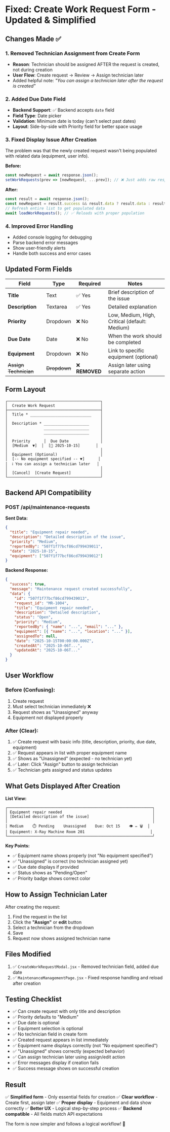 # Fixed: Create Work Request Form - Updated & Simplified

## Changes Made ✅

### 1. **Removed Technician Assignment from Create Form**
- **Reason**: Technician should be assigned AFTER the request is created, not during creation
- **User Flow**: Create request → Review → Assign technician later
- Added helpful note: *"You can assign a technician later after the request is created"*

### 2. **Added Due Date Field**
- **Backend Support**: ✅ Backend accepts `date` field
- **Field Type**: Date picker
- **Validation**: Minimum date is today (can't select past dates)
- **Layout**: Side-by-side with Priority field for better space usage

### 3. **Fixed Display Issue After Creation**
The problem was that the newly created request wasn't being populated with related data (equipment, user info). 

**Before:**
```javascript
const newRequest = await response.json();
setWorkRequests(prev => [newRequest, ...prev]); // ❌ Just adds raw response
```

**After:**
```javascript
const result = await response.json();
const newRequest = result.success && result.data ? result.data : result;
// Refresh entire list to get populated data
await loadWorkRequests(); // ✅ Reloads with proper population
```

### 4. **Improved Error Handling**
- Added console logging for debugging
- Parse backend error messages
- Show user-friendly alerts
- Handle both success and error cases

## Updated Form Fields

| Field | Type | Required | Notes |
|-------|------|----------|-------|
| **Title** | Text | ✅ Yes | Brief description of the issue |
| **Description** | Textarea | ✅ Yes | Detailed explanation |
| **Priority** | Dropdown | ❌ No | Low, Medium, High, Critical (default: Medium) |
| **Due Date** | Date | ❌ No | When the work should be completed |
| **Equipment** | Dropdown | ❌ No | Link to specific equipment (optional) |
| ~~Assign Technician~~ | ~~Dropdown~~ | ❌ **REMOVED** | Assign later using separate action |

## Form Layout

```
┌─────────────────────────────────────────┐
│  Create Work Request                    │
├─────────────────────────────────────────┤
│  Title * ___________________________    │
│                                         │
│  Description * ____________________     │
│                ____________________     │
│                ____________________     │
│                                         │
│  Priority      │  Due Date              │
│  [Medium  ▼]  │  [📅 2025-10-15]       │
│                                         │
│  Equipment (Optional)                   │
│  [-- No equipment specified -- ▼]      │
│  ℹ️ You can assign a technician later   │
│                                         │
│  [Cancel]  [Create Request]             │
└─────────────────────────────────────────┘
```

## Backend API Compatibility

### POST /api/maintenance-requests

**Sent Data:**
```json
{
  "title": "Equipment repair needed",
  "description": "Detailed description of the issue",
  "priority": "Medium",
  "reportedBy": "507f1f77bcf86cd799439011",
  "date": "2025-10-15",
  "equipment": ["507f1f77bcf86cd799439012"]
}
```

**Backend Response:**
```json
{
  "success": true,
  "message": "Maintenance request created successfully",
  "data": {
    "id": "507f1f77bcf86cd799439013",
    "request_id": "MR-1004",
    "title": "Equipment repair needed",
    "description": "Detailed description",
    "status": "Open",
    "priority": "Medium",
    "reportedBy": { "name": "...", "email": "..." },
    "equipment": [{ "name": "...", "location": "..." }],
    "assignedTo": null,
    "date": "2025-10-15T00:00:00.000Z",
    "createdAt": "2025-10-06T...",
    "updatedAt": "2025-10-06T..."
  }
}
```

## User Workflow

### Before (Confusing):
1. Create request
2. Must select technician immediately ❌
3. Request shows as "Unassigned" anyway
4. Equipment not displayed properly

### After (Clear):
1. ✅ Create request with basic info (title, description, priority, due date, equipment)
2. ✅ Request appears in list with proper equipment name
3. ✅ Shows as "Unassigned" (expected - no technician yet)
4. ✅ Later: Click "Assign" button to assign technician
5. ✅ Technician gets assigned and status updates

## What Gets Displayed After Creation

**List View:**
```
┌────────────────────────────────────────────────────────────────┐
│ Equipment repair needed                                        │
│ [Detailed description of the issue]                            │
│                                                                │
│ Medium    ⏱️ Pending    Unassigned    Due: Oct 15    👁️ ✏️ 🗑️  │
│ Equipment: X-Ray Machine Room 201                             │
└────────────────────────────────────────────────────────────────┘
```

**Key Points:**
- ✅ Equipment name shows properly (not "No equipment specified")
- ✅ "Unassigned" is correct (no technician assigned yet)
- ✅ Due date displays if provided
- ✅ Status shows as "Pending/Open"
- ✅ Priority badge shows correct color

## How to Assign Technician Later

After creating the request:
1. Find the request in the list
2. Click the **"Assign"** or **edit** button
3. Select a technician from the dropdown
4. Save
5. Request now shows assigned technician name

## Files Modified

1. ✅ `CreateWorkRequestModal.jsx` - Removed technician field, added due date
2. ✅ `MaintenanceManagementPage.jsx` - Fixed response handling and reload after creation

## Testing Checklist

- ✅ Can create request with only title and description
- ✅ Priority defaults to "Medium"
- ✅ Due date is optional
- ✅ Equipment selection is optional
- ✅ No technician field in create form
- ✅ Created request appears in list immediately
- ✅ Equipment name displays correctly (not "No equipment specified")
- ✅ "Unassigned" shows correctly (expected behavior)
- ✅ Can assign technician later using assign/edit action
- ✅ Error messages display if creation fails
- ✅ Success message shows on successful creation

## Result

✅ **Simplified form** - Only essential fields for creation
✅ **Clear workflow** - Create first, assign later
✅ **Proper display** - Equipment and data show correctly
✅ **Better UX** - Logical step-by-step process
✅ **Backend compatible** - All fields match API expectations

The form is now simpler and follows a logical workflow! 🎉

